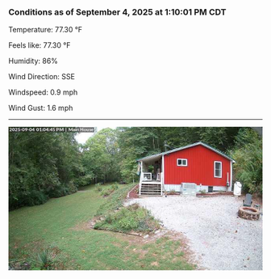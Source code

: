 ### Conditions as of September 4, 2025 at 1:10:01 PM CDT 

Temperature: 77.30 &deg;F

Feels like: 77.30 &deg;F

Humidity: 86%

Wind Direction: SSE

Windspeed: 0.9 mph

Wind Gust: 1.6 mph

---

<img src="./images/latest.jpeg"/>

